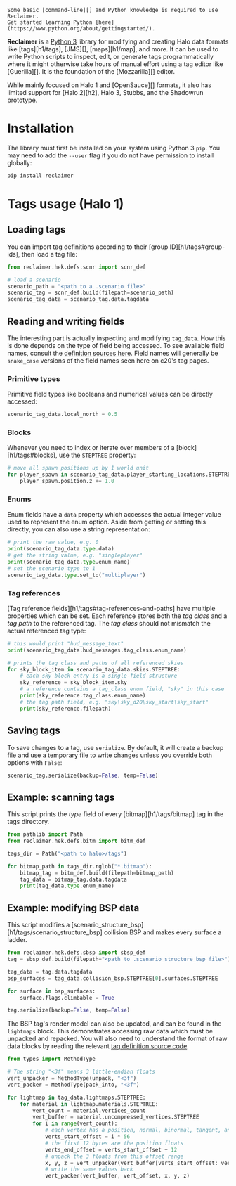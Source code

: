 ```.alert info
Some basic [command-line][] and Python knowledge is required to use Reclaimer.
Get started learning Python [here](https://www.python.org/about/gettingstarted/).
```

**Reclaimer** is a [Python 3][python] library for modifying and creating Halo data formats like [tags][h1/tags], [JMS][], [maps][h1/map], and more. It can be used to write Python scripts to inspect, edit, or generate tags programmatically where it might otherwise take hours of manual effort using a tag editor like [Guerilla][]. It is the foundation of the [Mozzarilla][] editor.

While mainly focused on Halo 1 and [OpenSauce][] formats, it also has limited support for [Halo 2][h2], Halo 3, Stubbs, and the Shadowrun prototype.

# Installation
The library must first be installed on your system using Python 3 `pip`. You may need to add the `--user` flag if you do not have permission to install globally:

```sh
pip install reclaimer
```

# Tags usage (Halo 1)
## Loading tags
You can import tag definitions according to their [group ID][h1/tags#group-ids], then load a tag file:
```python
from reclaimer.hek.defs.scnr import scnr_def

# load a scenario
scenario_path = "<path to a .scenario file>"
scenario_tag = scnr_def.build(filepath=scenario_path)
scenario_tag_data = scenario_tag.data.tagdata
```

## Reading and writing fields
The interesting part is actually inspecting and modifying `tag_data`. How this is done depends on the type of field being accessed. To see available field names, consult the [definition sources here][defs]. Field names will generally be `snake_case` versions of the field names seen here on c20's tag pages.

### Primitive types
Primitive field types like booleans and numerical values can be directly accessed:

```python
scenario_tag_data.local_north = 0.5
```

### Blocks
Whenever you need to index or iterate over members of a [block][h1/tags#blocks], use the `STEPTREE` property:

```python
# move all spawn positions up by 1 world unit
for player_spawn in scenario_tag_data.player_starting_locations.STEPTREE:
    player_spawn.position.z += 1.0
```

### Enums
Enum fields have a `data` property which accesses the actual integer value used to represent the enum option. Aside from getting or setting this directly, you can also use a string representation:

```python
# print the raw value, e.g. 0
print(scenario_tag_data.type.data)
# get the string value, e.g. "singleplayer"
print(scenario_tag_data.type.enum_name)
# set the scenario type to 1
scenario_tag_data.type.set_to("multiplayer")
```
### Tag references
[Tag reference fields][h1/tags#tag-references-and-paths] have multiple properties which can be set. Each reference stores both the _tag class_ and a _tag path_ to the referenced tag. The _tag class_ should not mismatch the actual referenced tag type:

```python
# this would print "hud_message_text"
print(scenario_tag_data.hud_messages.tag_class.enum_name)

# prints the tag class and paths of all referenced skies
for sky_block_item in scenario_tag_data.skies.STEPTREE:
    # each sky block entry is a single-field structure
    sky_reference = sky_block_item.sky
    # a reference contains a tag_class enum field, "sky" in this case
    print(sky_reference.tag_class.enum_name)
    # the tag path field, e.g. "sky\sky_d20\sky_start\sky_start"
    print(sky_reference.filepath)
```

## Saving tags
To save changes to a tag, use `serialize`. By default, it will create a backup file and use a temporary file to write changes unless you override both options with `False`:

```python
scenario_tag.serialize(backup=False, temp=False)
```

## Example: scanning tags
This script prints the _type_ field of every [bitmap][h1/tags/bitmap] tag in the tags directory.

```python
from pathlib import Path
from reclaimer.hek.defs.bitm import bitm_def

tags_dir = Path("<path to halo>/tags")

for bitmap_path in tags_dir.rglob("*.bitmap"):
    bitmap_tag = bitm_def.build(filepath=bitmap_path)
    tag_data = bitmap_tag.data.tagdata
    print(tag_data.type.enum_name)
```

## Example: modifying BSP data
This script modifies a [scenario_structure_bsp][h1/tags/scenario_structure_bsp] collision BSP and makes every surface a ladder.

```python
from reclaimer.hek.defs.sbsp import sbsp_def
tag = sbsp_def.build(filepath="<path to .scenario_structure_bsp file>")

tag_data = tag.data.tagdata
bsp_surfaces = tag_data.collision_bsp.STEPTREE[0].surfaces.STEPTREE

for surface in bsp_surfaces:
    surface.flags.climbable = True

tag.serialize(backup=False, temp=False)
```

The BSP tag's render model can also be updated, and can be found in the `lightmaps` block. This demonstrates accessing raw data which must be unpacked and repacked. You will also need to understand the format of raw data blocks by reading the relevant [tag definition source code][defs].

```python
from types import MethodType

# The string "<3f" means 3 little-endian floats
vert_unpacker = MethodType(unpack, "<3f")
vert_packer = MethodType(pack_into, "<3f")

for lightmap in tag_data.lightmaps.STEPTREE:
    for material in lightmap.materials.STEPTREE:
        vert_count = material.vertices_count
        vert_buffer = material.uncompressed_vertices.STEPTREE
        for i in range(vert_count):
            # each vertex has a position, normal, binormal, tangent, and texture coord (56 bytes total)
            verts_start_offset = i * 56
            # the first 12 bytes are the position floats
            verts_end_offset = verts_start_offset + 12
            # unpack the 3 floats from this offset range
            x, y, z = vert_unpacker(vert_buffer[verts_start_offset: verts_end_offset])
            # write the same values back
            vert_packer(vert_buffer, vert_offset, x, y, z)
```

[defs]: https://github.com/Sigmmma/reclaimer/blob/master/reclaimer/hek/defs/
[python]: https://www.python.org/
